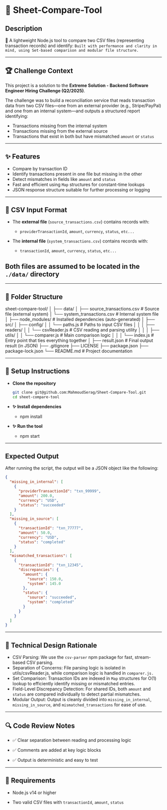 ﻿# 🧾 Sheet-Compare-Tool

## Description

🎉 A lightweight Node.js tool to compare two CSV files (representing transaction records) and identify:
`Built with performance and clarity in mind, using Set-based comparison and modular file structure.`

---

## 🏆 Challenge Context

This project is a solution to the **Extreme Solution - Backend Software Engineer Hiring Challenge (Q2/2025)**.

The challenge was to build a reconciliation service that reads transaction data from two CSV files—one from an external provider (e.g., Stripe/PayPal) and one from an internal system—and outputs a structured report identifying:

- Transactions missing from the internal system
- Transactions missing from the external source
- Transactions that exist in both but have mismatched `amount` or `status`

---

## ✨ Features

- Compare by transaction ID
- Identify transactions present in one file but missing in the other
- Detect mismatches in fields like `amount` and `status`
- Fast and efficient using `Map` structures for constant-time lookups
- JSON response structure suitable for further processing or logging

---

## 📁 CSV Input Format

- The **external file** (`source_transactions.csv`) contains records with:

  - `providerTransactionId`, `amount`, `currency`, `status`, `etc...`

- The **internal file** (`system_transactions.csv`) contains records with:
  - `transactionId`, `amount`, `currency`, `status`, `etc...`

## Both files are assumed to be located in the `./data/` directory

---

## 📁 Folder Structure

sheet-compare-tool/
│
├── data/
│ ├── source_transactions.csv # Source file (external system)
│ └── system_transactions.csv # Internal system file
│
├── node_modules/ # Installed dependencies (auto-generated)
│
├── src/
│ ├── config/
│ │ └── paths.js # Paths to input CSV files
│ │
│ ├── readers/
│ │ └── csvReader.js # CSV reading and parsing utility
│ │
│ ├── utils/
│ │ └── comparer.js # Main comparison logic
│ │
│ └── index.js # Entry point that ties everything together
│
├── result.json # Final output result (in JSON)
├── .gitignore
├── LICENSE
├── package.json
├── package-lock.json
└── README.md # Project documentation

---

## 🚀 Setup Instructions

- **Clone the repository**

  ```bash
  git clone git@github.com:MahmoudSerag/Sheet-Compare-Tool.git
  cd sheet-compare-tool
  ```

- **✨ Install dependencies**

  - npm install

- **✨ Run the tool**

  - npm start

---

## Expected Output

After running the script, the output will be a JSON object like the following:

```json
{
  "missing_in_internal": [
    {
      "providerTransactionId": "txn_99999",
      "amount": 200.0,
      "currency": "USD",
      "status": "succeeded"
    }
  ],
  "missing_in_source": [
    {
      "transactionId": "txn_77777",
      "amount": 50.0,
      "currency": "USD",
      "status": "completed"
    }
  ],
  "mismatched_transactions": [
    {
      "transactionId": "txn_12345",
      "discrepancies": {
        "amount": {
          "source": 150.0,
          "system": 145.0
        },
        "status": {
          "source": "succeeded",
          "system": "completed"
        }
      }
    }
  ]
}
```

---

## 🧠 Technical Design Rationale

- CSV Parsing: We use the `csv-parser` npm package for fast, stream-based CSV parsing.
- Separation of Concerns: File parsing logic is isolated in utils/csvReader.js, while comparison logic is handled in `comparer.js.`
- Set Comparison: Transaction IDs are indexed in `Map` structures for O(1) lookup to efficiently identify missing or mismatched entries.
- Field-Level Discrepancy Detection: For shared IDs, both `amount` and `status` are compared individually to detect partial mismatches.
- Modular Output: Output is cleanly divided into `missing_in_internal`, `missing_in_source`, and `mismatched_transactions` for ease of use.

---

## 🔍 Code Review Notes

- ✅ Clear separation between reading and processing logic

- ✅ Comments are added at key logic blocks

- ✅ Output is deterministic and easy to test

---

## 📌 Requirements

- Node.js v14 or higher

- Two valid CSV files with `transactionId`, `amount`, `status`
